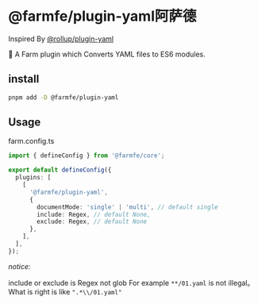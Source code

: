 # @farmfe/plugin-yaml阿萨德

Inspired By [@rollup/plugin-yaml](https://www.npmjs.com/package/@rollup/plugin-yaml)

🍣 A Farm plugin which Converts YAML files to ES6 modules.

## install

```bash
pnpm add -D @farmfe/plugin-yaml
```

## Usage

farm.config.ts

```typescript
import { defineConfig } from '@farmfe/core';

export default defineConfig({
  plugins: [
    [
      '@farmfe/plugin-yaml',
      {
        documentMode: 'single' | 'multi', // default single
        include: Regex, // default None,
        exclude: Regex, // default None
      },
    ],
  ],
});
```

*notice:*

include or exclude is Regex not glob For example `**/01.yaml` is not illegal。What is right is like `".*\\/01.yaml"`
